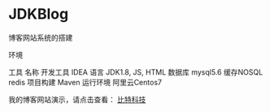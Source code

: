 # JDKBlog
博客网站系统的搭建

环境

工具	名称
开发工具	IDEA
语言	JDK1.8, JS, HTML
数据库	mysql5.6
缓存NOSQL	redis
项目构建	Maven
运行环境	阿里云Centos7

我的博客网站演示，请点击查看：
<a href="http://bittechblog.com/" size = 4>比特科技</a>

